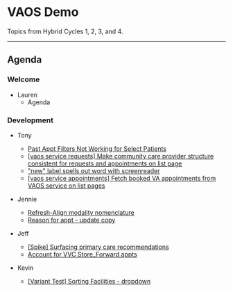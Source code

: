 # VAOS Demo

Topics from Hybrid Cycles 1, 2, 3, and 4.

---
## Agenda

### Welcome

- Lauren 
  - Agenda

### Development

- Tony
  - [Past Appt Filters Not Working for Select Patients](https://github.com/department-of-veterans-affairs/va.gov-team/issues/26435)
  - [[vaos service requests] Make community care provider structure consistent for requests and appointments on list page](https://github.com/department-of-veterans-affairs/va.gov-team/issues/24931)
  - ["new" label spells out word with screenreader](https://github.com/department-of-veterans-affairs/va.gov-team/issues/26494)
  - [[vaos service appointments] Fetch booked VA appointments from VAOS service on list pages](https://github.com/department-of-veterans-affairs/va.gov-team/issues/26408)

- Jennie
  - [Refresh-Align modality nomenclature](https://github.com/department-of-veterans-affairs/va.gov-team/issues/25835)
  - [Reason for appt - update copy](https://github.com/department-of-veterans-affairs/va.gov-team/issues/26386)

- Jeff
  - [[Spike] Surfacing primary care recommendations](https://github.com/department-of-veterans-affairs/va.gov-team/issues/26442)
  - [Account for VVC Store_Forward appts](https://github.com/department-of-veterans-affairs/va.gov-team/issues/15294)

- Kevin
  - [[Variant Test] Sorting Facilities - dropdown](https://github.com/department-of-veterans-affairs/va.gov-team/issues/24280)
